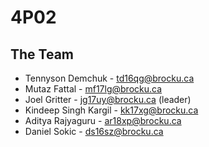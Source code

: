 # 4P02

## The Team

* Tennyson Demchuk - td16qg@brocku.ca 
* Mutaz Fattal - mf17lg@brocku.ca
* Joel Gritter - jg17uy@brocku.ca (leader)
* Kindeep Singh Kargil - kk17xg@brocku.ca
* Aditya Rajyaguru - ar18xp@brocku.ca 
* Daniel Sokic - ds16sz@brocku.ca 
